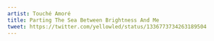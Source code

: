 ```yaml
---
artist: Touché Amoré
title: Parting The Sea Between Brightness And Me
tweet: https://twitter.com/yellowled/status/1336773734263189504
---
```

